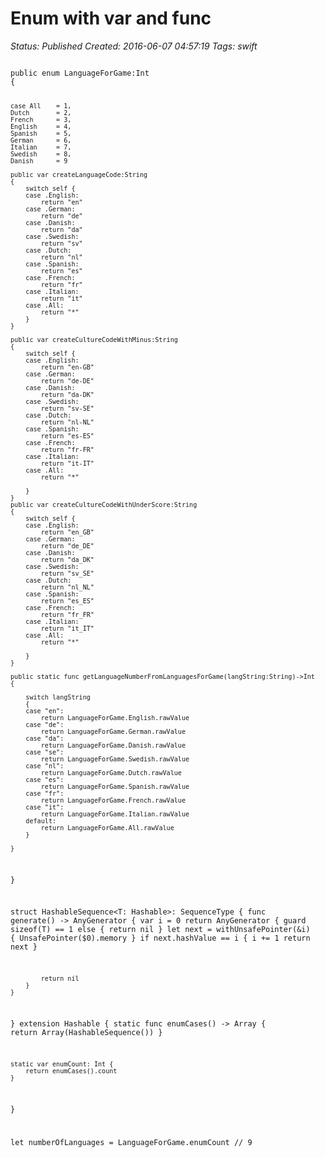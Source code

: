 # Enum with var and func

_Status: Published_
_Created: 2016-06-07 04:57:19_
_Tags: swift_

<code>
public enum LanguageForGame:Int
{
    
    case All    = 1,
    Dutch       = 2,
    French      = 3,
    English     = 4,
    Spanish     = 5,
    German      = 6,
    Italian     = 7,
    Swedish     = 8,
    Danish      = 9
    
    public var createLanguageCode:String
    {
        switch self {
        case .English:
            return "en"
        case .German:
            return "de"
        case .Danish:
            return "da"
        case .Swedish:
            return "sv"
        case .Dutch:
            return "nl"
        case .Spanish:
            return "es"
        case .French:
            return "fr"
        case .Italian:
            return "it"
        case .All:
            return "*"
        }
    }
    
    public var createCultureCodeWithMinus:String
    {
        switch self {
        case .English:
            return "en-GB"
        case .German:
            return "de-DE"
        case .Danish:
            return "da-DK"
        case .Swedish:
            return "sv-SE"
        case .Dutch:
            return "nl-NL"
        case .Spanish:
            return "es-ES"
        case .French:
            return "fr-FR"
        case .Italian:
            return "it-IT"
        case .All:
            return "*"
            
        }
    }
    public var createCultureCodeWithUnderScore:String
    {
        switch self {
        case .English:
            return "en_GB"
        case .German:
            return "de_DE"
        case .Danish:
            return "da_DK"
        case .Swedish:
            return "sv_SE"
        case .Dutch:
            return "nl_NL"
        case .Spanish:
            return "es_ES"
        case .French:
            return "fr_FR"
        case .Italian:
            return "it_IT"
        case .All:
            return "*"
            
        }
    }
    
    public static func getLanguageNumberFromLanguagesForGame(langString:String)->Int
    {
        
        switch langString
        {
        case "en":
            return LanguageForGame.English.rawValue
        case "de":
            return LanguageForGame.German.rawValue
        case "da":
            return LanguageForGame.Danish.rawValue
        case "se":
            return LanguageForGame.Swedish.rawValue
        case "nl":
            return LanguageForGame.Dutch.rawValue
        case "es":
            return LanguageForGame.Spanish.rawValue
        case "fr":
            return LanguageForGame.French.rawValue
        case "it":
            return LanguageForGame.Italian.rawValue
        default:
            return LanguageForGame.All.rawValue
        }
        
    }
    
}

struct HashableSequence<T: Hashable>: SequenceType {
    func generate() -> AnyGenerator<T> {
        var i = 0
        return AnyGenerator {
            guard sizeof(T) == 1 else {
                return nil
            }
            let next = withUnsafePointer(&i) { UnsafePointer<T>($0).memory }
            if next.hashValue == i {
                i += 1
                return next
            }
            
            return nil
        }
    }
}
extension Hashable {
    static func enumCases() -> Array<Self> {
        return Array(HashableSequence())
    }
    
    static var enumCount: Int {
        return enumCases().count
    }
}

let numberOfLanguages = LanguageForGame.enumCount // 9
</code>